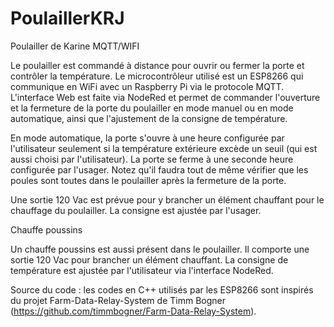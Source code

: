 # PoulaillerKRJ
Poulailler de Karine MQTT/WIFI

Le poulailler est commandé à distance pour ouvrir ou fermer la porte et contrôler la température.
Le microcontrôleur utilisé est un ESP8266 qui communique en WiFi avec un Raspberry Pi via le protocole MQTT.
L'interface Web est faite via NodeRed et permet de commander l'ouverture et la fermeture de la porte du poulailler en mode manuel 
ou en mode automatique, ainsi que l'ajustement de la consigne de température.

En mode automatique, la porte s'ouvre à une heure configurée par l'utilisateur seulement si la température extérieure excède un seuil 
(qui est aussi choisi par l'utilisateur). La porte se ferme à une seconde heure configurée par l'usager. Notez qu'il faudra 
tout de même vérifier que les poules sont toutes dans le poulailler après la fermeture de la porte.

Une sortie 120 Vac est prévue pour y brancher un élément chauffant pour le chauffage du poulailler. La consigne est ajustée par 
l'usager.

Chauffe poussins

Un chauffe poussins est aussi présent dans le poulailler. Il comporte une sortie 120 Vac pour brancher un élément chauffant. La consigne
de température est ajustée par l'utilisateur via l'interface NodeRed.

Source du code : les codes en C++ utilisés par les ESP8266 sont inspirés du projet
Farm-Data-Relay-System de Timm Bogner (https://github.com/timmbogner/Farm-Data-Relay-System).